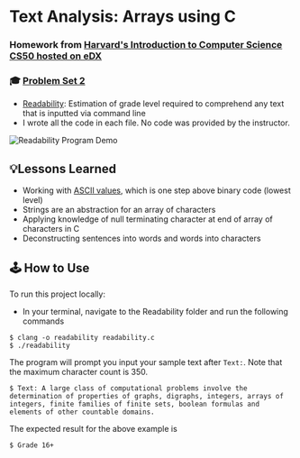 # Text Analysis: Arrays using C
### Homework from [Harvard's Introduction to Computer Science CS50 hosted on eDX](https://www.edx.org/course/cs50s-introduction-to-computer-science)
### 🎓 [Problem Set 2](https://cs50.harvard.edu/x/2020/psets/2/)
- [Readability](https://cs50.harvard.edu/x/2020/psets/2/readability/): Estimation of grade level required to comprehend any text that is inputted via command line
- I wrote all the code in each file. No code was provided by the instructor.

![Readability Program Demo](img/demo.gif)

## 💡Lessons Learned
- Working with [ASCII values](https://www.ascii-code.com/), which is one step above binary code (lowest level)
- Strings are an abstraction for an array of characters
- Applying knowledge of null terminating character at end of array of characters in C
- Deconstructing sentences into words and words into characters

## 🕹 How to Use
To run this project locally:
- In your terminal, navigate to the Readability folder and run the following commands
```
$ clang -o readability readability.c
$ ./readability
```
The program will prompt you input your sample text after `Text:`. Note that the maximum character count is 350.
```
$ Text: A large class of computational problems involve the determination of properties of graphs, digraphs, integers, arrays of integers, finite families of finite sets, boolean formulas and elements of other countable domains.
```
The expected result for the above example is
```
$ Grade 16+
```